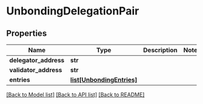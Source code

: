 # UnbondingDelegationPair

## Properties
Name | Type | Description | Notes
------------ | ------------- | ------------- | -------------
**delegator_address** | **str** |  | 
**validator_address** | **str** |  | 
**entries** | [**list[UnbondingEntries]**](UnbondingEntries.md) |  | 

[[Back to Model list]](../README.md#documentation-for-models) [[Back to API list]](../README.md#documentation-for-api-endpoints) [[Back to README]](../README.md)


